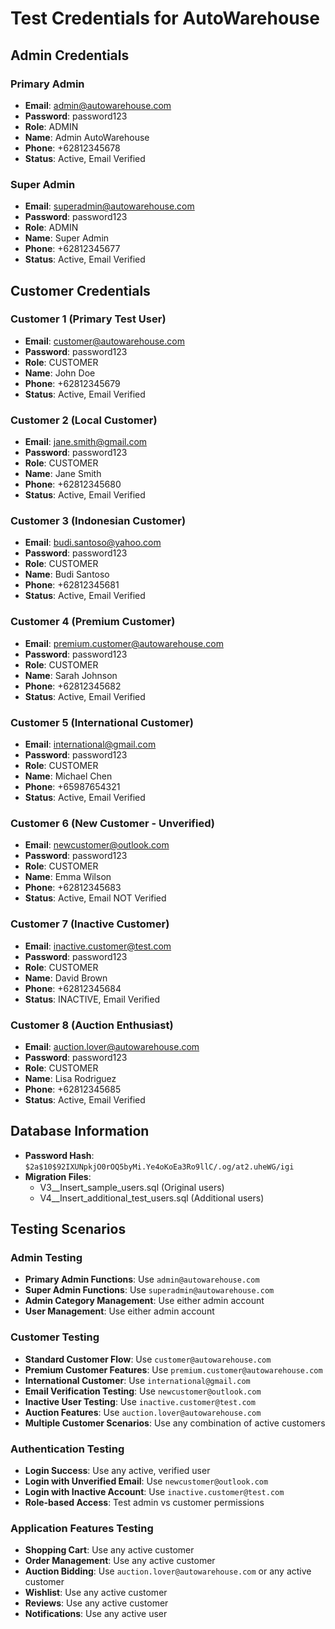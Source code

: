 # Test Credentials for AutoWarehouse

## Admin Credentials

### Primary Admin
- **Email**: admin@autowarehouse.com
- **Password**: password123
- **Role**: ADMIN
- **Name**: Admin AutoWarehouse
- **Phone**: +62812345678
- **Status**: Active, Email Verified

### Super Admin
- **Email**: superadmin@autowarehouse.com
- **Password**: password123
- **Role**: ADMIN
- **Name**: Super Admin
- **Phone**: +62812345677
- **Status**: Active, Email Verified

## Customer Credentials

### Customer 1 (Primary Test User)
- **Email**: customer@autowarehouse.com
- **Password**: password123
- **Role**: CUSTOMER
- **Name**: John Doe
- **Phone**: +62812345679
- **Status**: Active, Email Verified

### Customer 2 (Local Customer)
- **Email**: jane.smith@gmail.com
- **Password**: password123
- **Role**: CUSTOMER
- **Name**: Jane Smith
- **Phone**: +62812345680
- **Status**: Active, Email Verified

### Customer 3 (Indonesian Customer)
- **Email**: budi.santoso@yahoo.com
- **Password**: password123
- **Role**: CUSTOMER
- **Name**: Budi Santoso
- **Phone**: +62812345681
- **Status**: Active, Email Verified

### Customer 4 (Premium Customer)
- **Email**: premium.customer@autowarehouse.com
- **Password**: password123
- **Role**: CUSTOMER
- **Name**: Sarah Johnson
- **Phone**: +62812345682
- **Status**: Active, Email Verified

### Customer 5 (International Customer)
- **Email**: international@gmail.com
- **Password**: password123
- **Role**: CUSTOMER
- **Name**: Michael Chen
- **Phone**: +65987654321
- **Status**: Active, Email Verified

### Customer 6 (New Customer - Unverified)
- **Email**: newcustomer@outlook.com
- **Password**: password123
- **Role**: CUSTOMER
- **Name**: Emma Wilson
- **Phone**: +62812345683
- **Status**: Active, Email NOT Verified

### Customer 7 (Inactive Customer)
- **Email**: inactive.customer@test.com
- **Password**: password123
- **Role**: CUSTOMER
- **Name**: David Brown
- **Phone**: +62812345684
- **Status**: INACTIVE, Email Verified

### Customer 8 (Auction Enthusiast)
- **Email**: auction.lover@autowarehouse.com
- **Password**: password123
- **Role**: CUSTOMER
- **Name**: Lisa Rodriguez
- **Phone**: +62812345685
- **Status**: Active, Email Verified

## Database Information
- **Password Hash**: `$2a$10$92IXUNpkjO0rOQ5byMi.Ye4oKoEa3Ro9llC/.og/at2.uheWG/igi`
- **Migration Files**: 
  - V3__Insert_sample_users.sql (Original users)
  - V4__Insert_additional_test_users.sql (Additional users)

## Testing Scenarios

### Admin Testing
- **Primary Admin Functions**: Use `admin@autowarehouse.com`
- **Super Admin Functions**: Use `superadmin@autowarehouse.com`
- **Admin Category Management**: Use either admin account
- **User Management**: Use either admin account

### Customer Testing
- **Standard Customer Flow**: Use `customer@autowarehouse.com`
- **Premium Customer Features**: Use `premium.customer@autowarehouse.com`
- **International Customer**: Use `international@gmail.com`
- **Email Verification Testing**: Use `newcustomer@outlook.com`
- **Inactive User Testing**: Use `inactive.customer@test.com`
- **Auction Features**: Use `auction.lover@autowarehouse.com`
- **Multiple Customer Scenarios**: Use any combination of active customers

### Authentication Testing
- **Login Success**: Use any active, verified user
- **Login with Unverified Email**: Use `newcustomer@outlook.com`
- **Login with Inactive Account**: Use `inactive.customer@test.com`
- **Role-based Access**: Test admin vs customer permissions

### Application Features Testing
- **Shopping Cart**: Use any active customer
- **Order Management**: Use any active customer
- **Auction Bidding**: Use `auction.lover@autowarehouse.com` or any active customer
- **Wishlist**: Use any active customer
- **Reviews**: Use any active customer
- **Notifications**: Use any active user

